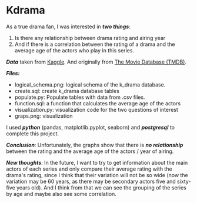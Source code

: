 # Kdrama
As a true drama fan, I was interested in ***two things***:
1. Is there any relationship between drama rating and airing year
2. And if there is a correlation between the rating of a drama and the average age of the actors who play in this series.

***Data*** taken from [Kaggle](https://www.kaggle.com/datasets/robertonacu/tmdb-kdramas-2022). And originally from [The Movie Database (TMDB)](https://www.themoviedb.org/).

***Files:***
- logical_schema.png: logical schema of the k_drama database.
- create.sql: create k_drama database tables
- populate.py: Populate tables with data from .csv files.
- function.sql: a function that calculates the average age of the actors
- visualization.py: visualization code for the two questions of interest
- graps.png: visualization

I used ***python*** (pandas, matplotlib.pyplot, seaborn) and ***postgresql*** to complete this project.

***Conclusion***: Unfortunately, the graphs show that there is ***no relationship*** between the rating and the average age of the actors / year of airing.

***New thoughts***: In the future, I want to try to get information about the main actors of each series and only compare their average rating with the drama's rating, since I think that their variation will not be so wide (now the variation may be 60 years, as there may be secondary actors five and sixty-five years old). And I think from that we can see the grouping of the series by age and maybe also see some correlation.
